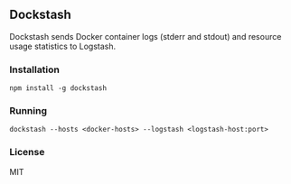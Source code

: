 ## Dockstash

Dockstash sends Docker container logs (stderr and stdout) and resource usage statistics to Logstash.

### Installation

`npm install -g dockstash`

### Running

`dockstash --hosts <docker-hosts> --logstash <logstash-host:port>`

### License

MIT
